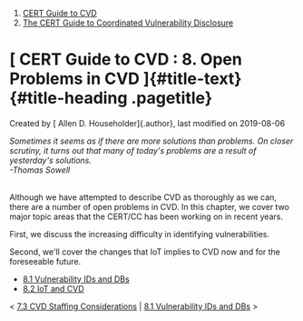 



1.  [CERT Guide to CVD](index.html)
2.  [The CERT Guide to Coordinated Vulnerability
    Disclosure](The-CERT-Guide-to-Coordinated-Vulnerability-Disclosure_47677443.html)


# [ CERT Guide to CVD : 8. Open Problems in CVD ]{#title-text} {#title-heading .pagetitle}




Created by [ Allen D. Householder]{.author}, last modified on 2019-08-06



*Sometimes it seems as if there are more solutions than problems. On
closer scrutiny, it turns out that many of today\'s problems are a
result of yesterday\'s solutions.*\
*-Thomas Sowell*

\
Although we have attempted to describe CVD as thoroughly as we can,
there are a number of open problems in CVD. In this chapter, we cover
two major topic areas that the CERT/CC has been working on in recent
years.

First, we discuss the increasing difficulty in identifying
vulnerabilities.

Second, we\'ll cover the changes that IoT implies to CVD now and for the
foreseeable future.

-   [8.1 Vulnerability IDs and
    DBs](8.1-Vulnerability-IDs-and-DBs_47677497.html)
-   [8.2 IoT and CVD](8.2-IoT-and-CVD_47677498.html)



\< [7.3 CVD Staffing
Considerations](7.3-CVD-Staffing-Considerations_47677495.html) \| [8.1
Vulnerability IDs and DBs](8.1-Vulnerability-IDs-and-DBs_47677497.html)
\>














